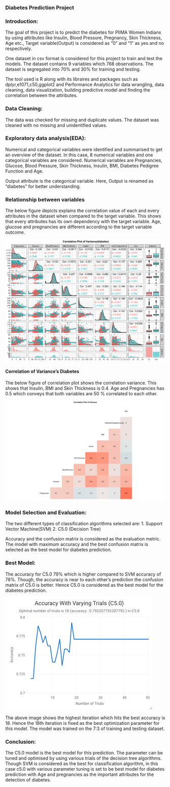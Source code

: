 ### Diabetes Prediction Project


### Introduction:

The goal of this project is to predict the diabetes for PIIMA Women Indians by using attributes like Insulin, Blood Pressure, Pregnancy, Skin Thickness, Age etc., Target variable(Output) is considered as “0” and “1” as  yes and no respectively.
    
One dataset in csv format is considered for this project to train and test the models. The dataset contains 9 variables which 768 observations. The dataset is segregated into 70% and 30% for training and testing. 

The tool used is R along with its libraires and packages such as dplyr,e1071,c50,ggplot2 and Performance Analytics for data wrangling, data cleaning, data visualization, building predictive model and finding the correlation between the attributes.

### Data Cleaning:

The data was checked for missing and duplicate values. The dataset was cleaned with no missing and unidentified values.

### Exploratory data analysis(EDA):

Numerical and categorical variables were identified and summarised to get an overview of the dataset. In this case, 8 numerical variables and one categorical variables are considered. Numerical variables are Pregnancies, Glucose, Blood Pressure, Skin Thickness, Insulin, BMI, Diabetes Pedigree Function and Age. 

Output attribute is the categorical variable. Here, Output is renamed as  “diabetes” for better understanding.

### Relationship between variables

The below figure depicts explains the correlation value of each and every attributes in the dataset when compared to the target variable. This shows that every attributes has its own dependency with the target variable. Age, glucose and pregnancies are different according to the target variable outcome.

![](Visualization/Coorelation%20Variance.png)

#### Correlation of Variance’s Diabetes 

The below figure of correlation plot shows the correlation variance. This shows that Insulin, BMI and Skin Thickness is 0.4. Age and Pregnancies has 0.5 which conveys that both variables are 50 % correlated to each other.

![](Visualization/Correlation%20Plot)

### Model Selection and Evaluation:

The two different types of classification algorithms selected are:
			1. Support Vector Machine(SVM)
			2. C5.0 (Decision Tree)

Accuracy and the confusion matrix is considered as the evaluation metric. The model with maximum accuracy and the best confusion matrix is selected as the best model for diabetes prediction.

### Best Model:

The accuracy for C5.0 79% which is higher compared to SVM accuracy of 78%. Though, the accuracy is near to each other’s prediction the confusion matrix of C5.0 is better. Hence C5.0 is considered as the best model for the diabetes prediction.

![](Visualization/C5.0.png)

The above image shows the highest iteration which hits the best accuracy is 18. Hence the 18th iteration is fixed as the best optimization parameter for this model. The model was trained on the 7:3 of training and testing dataset.

### Conclusion:

The C5.0 model is the best model for this prediction. The parameter can be tuned and optimised by using various trials of the decision tree algorithms. Though SVM is considered as the best for classification algorithm, in this case c5.0 with various parameter tuning is set to be best model for diabetes prediction with Age and pregnancies as the important attributes for the detection of diabetes.

